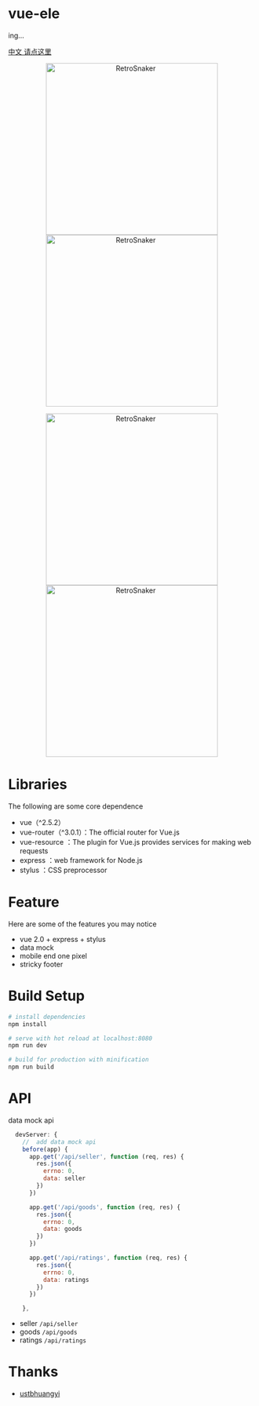 # vue-ele

ing...

[中文 请点这里](./README-CN.md)

<p align="center">
  <img src="dist/static/images/home.gif" width="350" alt="RetroSnaker" />
  <img src="dist/static/images/pop.gif" width="350" alt="RetroSnaker" />
</p>

<p align="center">
  <img src="dist/static/images/ratings.gif" width="350" alt="RetroSnaker" />
  <img src="dist/static/images/seller.gif" width="350" alt="RetroSnaker" />
</p>



# Libraries
The following are some core dependence
- vue（^2.5.2）
- vue-router（^3.0.1）：The official router for Vue.js
- vue-resource ：The plugin for Vue.js provides services for making web requests
- express ：web framework for Node.js
- stylus ：CSS preprocessor

# Feature
Here are some of the features you may notice
- vue 2.0 + express + stylus
- data mock
- mobile end one pixel
- stricky footer

# Build Setup

```sh
# install dependencies
npm install

# serve with hot reload at localhost:8080
npm run dev

# build for production with minification
npm run build
```

# API
data mock api

```js
  devServer: {
    //  add data mock api 
    before(app) {
      app.get('/api/seller', function (req, res) {
        res.json({
          errno: 0,
          data: seller
        })
      })

      app.get('/api/goods', function (req, res) {
        res.json({
          errno: 0,
          data: goods
        })
      })

      app.get('/api/ratings', function (req, res) {
        res.json({
          errno: 0,
          data: ratings
        })
      })

    },
```
- seller `/api/seller`
- goods `/api/goods`
- ratings `/api/ratings`

# Thanks

- [ustbhuangyi](http://coding.imooc.com/class/74.html)
